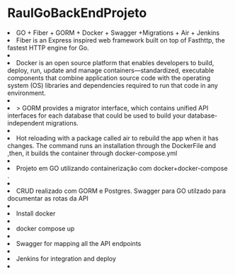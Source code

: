 # RaulGoBackEndProjeto

<li> GO + Fiber + GORM + Docker + Swagger +Migrations + Air + Jenkins  </h1>
<li> Fiber is an Express inspired web framework built on top of Fasthttp, the fastest HTTP engine for Go. <li/>
<li> Docker is an open source platform that enables developers to build, deploy, run, update and manage containers—standardized, executable components that combine application source code with the operating system (OS) libraries and dependencies required to run that code in any environment.<li/>
<li>> GORM provides a migrator interface, which contains unified API interfaces for each database that could be used to build your database-independent migrations.<li/>
<li> Hot reloading with a package called air to rebuild the app when it has changes. The command runs an installation through the DockerFile and ,then, it builds the container through docker-compose.yml <li/>
<li>Projeto em GO utilizando containerização com docker+docker-compose . <li/>
<li> CRUD realizado com GORM e Postgres. Swagger para GO utilzado para documentar as rotas da API<li/>
<li> Install docker <li/>
<li> docker compose up <li/>
<li> Swagger for mapping all the API endpoints <li/>
<li> Jenkins for integration and deploy <li/>
